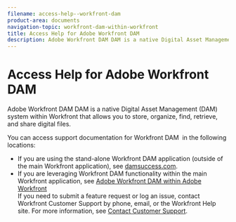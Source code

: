 ```yaml
---
filename: access-help--workfront-dam
product-area: documents
navigation-topic: workfront-dam-within-workfront
title: Access Help for Adobe Workfront DAM
description: Adobe Workfront DAM DAM is a native Digital Asset Management (DAM) system within Workfront that allows you to store, organize, find, retrieve, and share digital files.
---
```


# Access Help for Adobe Workfront DAM

Adobe Workfront DAM&nbsp;DAM is a native Digital Asset Management (DAM) system within Workfront that allows you&nbsp;to store, organize, find, retrieve, and share digital files.

You can access support documentation for Workfront DAM&nbsp; in the following locations:

<ul> 
 <li>If you are using the stand-alone Workfront DAM application (outside of the main Workfront application),&nbsp;see&nbsp;<a href="https://www.damsuccess.com">damsuccess.com</a>.</li> 
 <li>If you are leveraging Workfront DAM functionality within the main Workfront application,&nbsp;see <a href="../../documents/workfront-dam-within-workfront/workfront-dam-in-workfrontt.md" class="MCXref xref" xrefformat="{para}">Adobe Workfront DAM within Adobe Workfront</a><br><note type="note">
    If you need to submit a feature request or log an issue, contact Workfront Customer Support by phone, email, or the Workfront Help site. For more information, see 
   <a href="../../workfront-basics/tips-tricks-and-troubleshooting/contact-customer-support.md" class="MCXref xref" xrefformat="{para}">Contact Customer Support</a>.
  </note></li> 
</ul>

